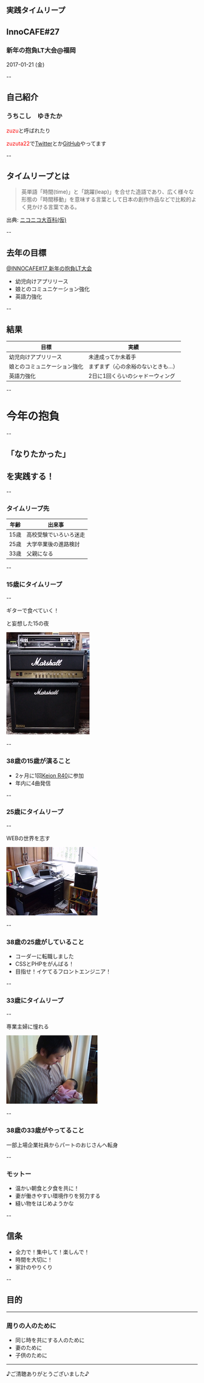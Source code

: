 # <span style="font-size: 70%;">実践タイムリープ</span>
## InnoCAFE#27
### 新年の抱負LT大会@福岡
2017-01-21 (金)

--

## 自己紹介
### うちこし　ゆきたか

<span style="color:red;">zuzu</span>と呼ばれたり

<span style="color:red;">zuzuta22</span>で[Twitter](http://twitter.com/zuzuta22)とか[GitHub](https://github.com/zuzuta22)やってます

--

## タイムリープとは

> 英単語「時間(time)」と「跳躍(leap)」を合せた造語であり、広く様々な形態の「時間移動」を意味する言葉として日本の創作作品などで比較的よく見かける言葉である。

<span style="text-align:right;">出典: [ニコニコ大百科(仮)](http://dic.nicovideo.jp/a/%E3%82%BF%E3%82%A4%E3%83%A0%E3%83%AA%E3%83%BC%E3%83%97)</span>

--
## 去年の目標
[@INNOCAFE#17 新年の抱負LT大会](https://innovator.doorkeeper.jp/events/36619)
- 幼児向けアプリリース
- 娘とのコミュニケーション強化
- 英語力強化

--

## 結果
| 目標 | 実績 |
|------|------|
|幼児向けアプリリース|未達成ってか未着手|
|娘とのコミュニケーション強化|まずまず（心の余裕のないときも…）|
|英語力強化|2日に1回くらいのシャドーウィング|


--

# 今年の抱負

--

## 「なりたかった」

## を実践する！

--

### タイムリープ先
|年齢|出来事|
|--|--|
|15歳|高校受験でいろいろ迷走|
|25歳|大学卒業後の進路検討|
|33歳|父親になる|

--

### 15歳にタイムリープ

--

ギターで食べていく！

と妄想した15の夜

![15歳の部屋](./2001_MyRoom_0003.jpg)

--

### 38歳の15歳が演ること

- 2ヶ月に1回[Keion R40](http://xn--pckl3d1a2lubxd.com/)に参加
- 年内に4曲発信

--

### 25歳にタイムリープ

--

WEBの世界を志す

![25歳の部屋](./2001_MyRoom_0005.JPG)

--

### 38歳の25歳がしていること

- コーダーに転職しました
- CSSとPHPをがんばる！
- 目指せ！イケてるフロントエンジニア！

--

### 33歳にタイムリープ

--

専業主婦に憧れる

![33歳の写真](./20110612-175806.jpg)

--

###  38歳の33歳がやってること

一部上場企業社員からパートのおじさんへ転身

--

### モットー
- 温かい朝食と夕食を共に！
- 妻が働きやすい環境作りを努力する
- 縫い物をはじめようかな

--

## 信条
- 全力で！集中して！楽しんで！
- 時間を大切に！
- 家計のやりくり

--

## 目的

---

### 周りの人のために
- 同じ時を共にする人のために
- 妻のために
- 子供のために

---

♪ご清聴ありがとうございました♪
